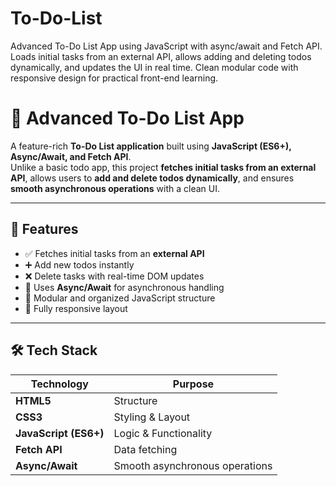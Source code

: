 # To-Do-List
Advanced To-Do List App using JavaScript with async/await and Fetch API. Loads initial tasks from an external API, allows adding and deleting todos dynamically, and updates the UI in real time. Clean modular code with responsive design for practical front-end learning.
# 📝 Advanced To-Do List App

A feature-rich **To-Do List application** built using **JavaScript (ES6+), Async/Await, and Fetch API**.  
Unlike a basic todo app, this project **fetches initial tasks from an external API**, allows users to **add and delete todos dynamically**, and ensures **smooth asynchronous operations** with a clean UI.

---

## 🚀 Features

- ✅ Fetches initial tasks from an **external API**
- ➕ Add new todos instantly
- ❌ Delete tasks with real-time DOM updates
- 🔄 Uses **Async/Await** for asynchronous handling
- 📁 Modular and organized JavaScript structure
- 📱 Fully responsive layout

---

## 🛠️ Tech Stack

| Technology | Purpose |
|------------|---------|
| **HTML5** | Structure |
| **CSS3** | Styling & Layout |
| **JavaScript (ES6+)** | Logic & Functionality |
| **Fetch API** | Data fetching |
| **Async/Await** | Smooth asynchronous operations |


